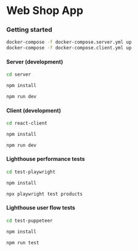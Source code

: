 # Web Shop App

### Getting started

```bash
docker-compose -f docker-compose.server.yml up
docker-compose -f docker-compose.client.yml up
```

#### Server (development)

```bash
cd server

npm install

npm run dev
```

#### Client (development)

```bash
cd react-client

npm install

npm run dev
```

#### Lighthouse performance tests

```bash
cd test-playwright

npm install

npx playwright test products
```

#### Lighthouse user flow tests

```bash
cd test-puppeteer

npm install

npm run test
```